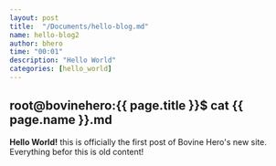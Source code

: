 ```yaml
---
layout: post
title:  "/Documents/hello-blog.md"
name: hello-blog2
author: bhero
time: "00:01"
description: "Hello World"
categories: [hello_world] 
---
```


## root@bovinehero:{{ page.title }}$ cat {{ page.name }}.md

**Hello World!** this is officially the first post of Bovine Hero's new site.
Everything befor this is old content!

